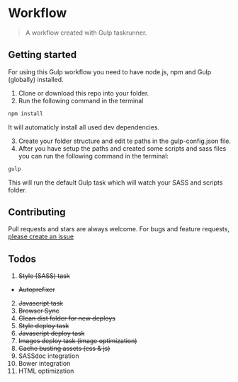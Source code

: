 # Workflow
> A workflow created with Gulp taskrunner.

## Getting started
For using this Gulp workflow you need to have node.js, npm and Gulp (globally) installed.

1. Clone or download this repo into your folder.
2. Run the following command in the terminal
```sh
npm install
```
It will automaticly install all used dev dependencies.

3. Create your folder structure and edit te paths in the gulp-config.json file.
4. After you have setup the paths and created some scripts and sass files you can run the following command in the terminal:
```sh
gulp
```
This will run the default Gulp task which will watch your SASS and scripts folder.

## Contributing
Pull requests and stars are always welcome. For bugs and feature requests, [please create an issue](https://github.com/drw026/workflow/issues)

## Todos
1. ~~Style (SASS) task~~
  * ~~Autoprefixer~~
2. ~~Javascript task~~
3. ~~Browser Sync~~
4. ~~Clean dist folder for new deploys~~
5. ~~Style deploy task~~
7. ~~Javascript deploy task~~
8. ~~Images deploy task (image optimization)~~
9. ~~Cache busting assets (css & js)~~
10. SASSdoc integration
11. Bower integration
12. HTML optimization